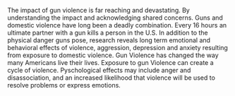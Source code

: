 The impact of gun violence is far reaching and devastating. By understanding the impact and acknowledging shared concerns. Guns and domestic violence have long been a deadly combination. Every 16 hours an ultimate partner with a gun kills a person in the U.S. In addition to the physical danger guns pose, research reveals long term emotional and behavioral effects of violence, aggression, depression and anxiety resulting from exposure to domestic violence. Gun Violence has changed the way many Americans live their lives. Exposure to gun Violence can create a cycle of violence. Pyschological effects may include anger and disassociation, and an increased likelihood that violence will be used to resolve problems or express emotions.
